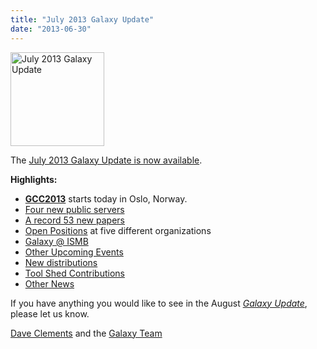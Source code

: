 ```yaml
---
title: "July 2013 Galaxy Update"
date: "2013-06-30"
---
```

<div class='right'><a href='/src/galaxy-updates/2013-06/index.md'><img src="/src/images/logos/GalaxyUpdate200.png" alt="July 2013 Galaxy Update" width=150 /></a></div>

The [July 2013 Galaxy Update is now available](/src/galaxy-updates/2013-07/index.md). 

**Highlights:**
* **[GCC2013](/src/events/gcc2013/index.md)** starts today in Oslo, Norway.
* [Four new public servers](/src/galaxy-updates/2013-07/index.md#new-public-servers)
* [A record 53 new papers](/src/galaxy-updates/2013-07/index.md#new-papers)
* [Open Positions](/src/galaxy-updates/2013-07/index.md#whos-hiring) at five different organizations
* [Galaxy @ ISMB](/src/galaxy-updates/2013-07/index.md#ismb--eccb--bosc--ms-sig-2013)
* [Other Upcoming Events](/src/galaxy-updates/2013-07/index.md#other-upcoming-events)
* [New distributions](/src/galaxy-updates/2013-07/index.md#galaxy-distributions)
* [Tool Shed Contributions](/src/galaxy-updates/2013-07/index.md#toolshed-contributions)
* [Other News](/src/galaxy-updates/2013-07/index.md#other-news)

If you have anything you would like to see in the August *[Galaxy Update](/galaxy-updates/)*, please let us know.

[Dave Clements](/people/dave-clements/) and the [Galaxy Team](/src/galaxy-team/)
